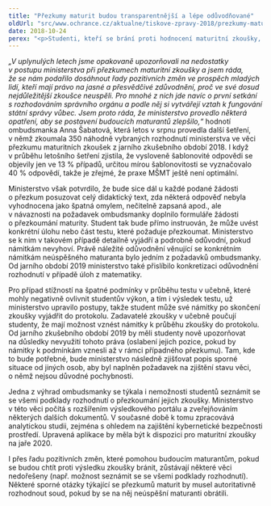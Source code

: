 ```yaml
---
title: "Přezkumy maturit budou transparentnější a lépe odůvodňované"
oldUrl: "src/www.ochrance.cz/aktualne/tiskove-zpravy-2018/prezkumy-maturit-budou-transparentnejsi-a-lepe-oduvodnovane"
date: 2018-10-24
perex: "<p>Studenti, kteří se brání proti hodnocení maturitní zkoušky, se dočkají férovějšího a transparentnějšího přístupu. Na základě připomínek ombudsmanky novelizovalo ministerstvo školství tzv. maturitní vyhlášku, upravilo některé postupy a formuláře, takže studenti budou jednak lépe poučeni o tom, jak uplatnit své námitky, ale také dostanou přesnější odůvodnění, pokud ministerstvo jejich námitkám nevyhoví. I přes tyto pozitivní změny zůstávají oblasti, v nichž ombudsmanka a ministerstvo nenašly shodu.</p>"
---
```


<!-- imported from the old website -->

<p><i>„V uplynulých letech jsme opakovaně upozorňovali na nedostatky v postupu ministerstva při přezkumech maturitní zkoušky a jsem ráda, že se nám podařilo dosáhnout řady pozitivních změn ve prospěch mladých lidí, kteří mají právo na jasné a přesvědčivé zdůvodnění, proč ve své dosud nejdůležitější zkoušce neuspěli. Pro mnohé z nich jde navíc o první setkání s rozhodováním správního orgánu a podle něj si vytvářejí vztah k fungování státní správy vůbec. Jsem proto ráda, že ministerstvo provedlo některá opatření, aby se postavení budoucích maturantů zlepšilo,“</i> hodnotí ombudsmanka Anna Šabatová, která letos v srpnu provedla další šetření, v němž zkoumala 350 náhodně vybraných rozhodnutí ministerstva ve věci přezkumu maturitních zkoušek z jarního zkušebního období 2018. I když v průběhu letošního šetření zjistila, že vysloveně šablonovité odpovědi se objevily jen ve 13 % případů, určitou mírou šablonovitosti se vyznačovalo 40 % odpovědí, takže je zřejmé, že praxe MŠMT ještě není optimální.</p> <p>Ministerstvo však potvrdilo, že bude sice dál u každé podané žádosti o přezkum posuzovat celý didaktický text, zda některá odpověď nebyla vyhodnocena jako špatná omylem, nečitelně zapsaná apod., ale v návaznosti na požadavek ombudsmanky doplnilo formuláře žádosti o přezkoumání maturity. Student tak bude přímo instruován, že může uvést konkrétní úlohu nebo část testu, které požaduje přezkoumat. Ministerstvo se k nim v takovém případě detailně vyjádří a podrobně odůvodní, pokud námitkám nevyhoví. Právě náležité odůvodnění věnující se konkrétním námitkám neúspěšného maturanta bylo jedním z požadavků ombudsmanky. Od jarního období 2019 ministerstvo také přislíbilo konkretizaci odůvodnění rozhodnutí v případě úloh z matematiky. </p> <p>Pro případ stížností na špatné podmínky v průběhu testu v učebně, které mohly negativně ovlivnit studentův výkon, a tím i výsledek testu, už ministerstvo upravilo postupy, takže student může své námitky po skončení zkoušky vyjádřit do protokolu. Zadavatelé zkoušky v učebně poučují studenty, že mají možnost vznést námitky k průběhu zkoušky do protokolu. Od jarního zkušebního období 2019 by měli studenty nově upozorňovat na důsledky nevyužití tohoto práva (oslabení jejich pozice, pokud by námitky k podmínkám vznesli až v rámci případného přezkumu). Tam, kde to bude potřebné, bude ministerstvo následně zjišťovat popis sporné situace od jiných osob, aby byl naplněn požadavek na zjištění stavu věci, o němž nejsou důvodné pochybnosti. </p> <p>Jedna z výhrad ombudsmanky se týkala i nemožnosti studentů seznámit se se všemi podklady rozhodnutí o přezkoumání jejich zkoušky. Ministerstvo v této věci počítá s rozšířením výsledkového portálu a zveřejňováním některých dalších dokumentů. V současné době k tomu zpracovává analytickou studii, zejména s ohledem na zajištění kybernetické bezpečnosti prostředí. Upravená aplikace by měla být k dispozici pro maturitní zkoušky na jaře 2020.</p><p> I přes řadu pozitivních změn, které pomohou budoucím maturantům, pokud se budou chtít proti výsledku zkoušky bránit, zůstávají některé věci nedořešeny (např. možnost seznámit se se všemi podklady rozhodnutí). Některé sporné otázky týkající se přezkumů maturit by musel autoritativně rozhodnout soud, pokud by se na něj neúspěšní maturanti obrátili.</p>
